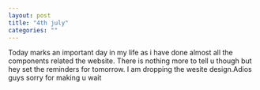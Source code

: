 ```yaml
---
layout: post
title: "4th july"
categories: ""
---
```

Today marks an important day in my life as i have done almost all the components related the website. There is nothing more to tell u though but hey set the reminders for tomorrow. I am dropping the wesite design.Adios guys sorry for making u wait 
